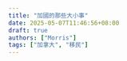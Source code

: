 ```yaml
---
title: "加國的那些大小事"
date: 2025-05-07T11:46:56+08:00
draft: true
authors: ["Morris"]
tags: ["加拿大", "移民"]
---
```

